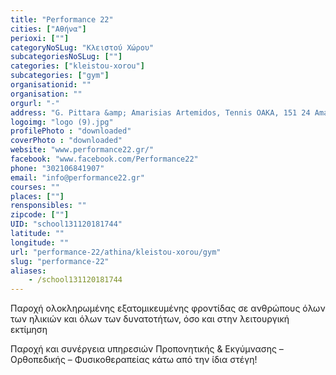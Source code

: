 ```yaml
---
title: "Performance 22"
cities: ["Αθήνα"]
perioxi: [""]
categoryNoSLug: "Κλειστού Χώρου"
subcategoriesNoSLug: [""]
categories: ["kleistou-xorou"]
subcategories: ["gym"]
organisationid: ""
organisation: ""
orgurl: "-"
address: "G. Pittara &amp; Amarisias Artemidos, Tennis ΟΑΚΑ, 151 24 Amaroúsion, Greece"
logoimg: "logo (9).jpg"
profilePhoto : "downloaded"
coverPhoto : "downloaded"
website: "www.performance22.gr/"
facebook: "www.facebook.com/Performance22"
phone: "302106841907"
email: "info@performance22.gr"
courses: ""
places: [""]
rensponsibles: ""
zipcode: [""]
UID: "school131120181744"
latitude: ""
longitude: ""
url: "performance-22/athina/kleistou-xorou/gym"
slug: "performance-22"
aliases:
    - /school131120181744
---
```



Παροχή ολοκληρωμένης εξατομικευμένης φροντίδας σε ανθρώπους όλων των ηλικιών και όλων των δυνατοτήτων, όσο και στην λειτουργική εκτίμηση

Παροχή και συνέργεια υπηρεσιών Προπονητικής &amp; Eκγύμνασης – Ορθοπεδικής – Φυσικοθεραπείας κάτω από την ίδια στέγη!